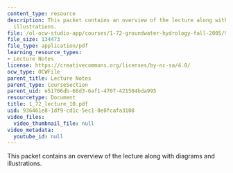```yaml
---
content_type: resource
description: This packet contains an overview of the lecture along with diagrams and
  illustrations.
file: /ol-ocw-studio-app/courses/1-72-groundwater-hydrology-fall-2005/936461e81df9cd1c5ec18e8fcafa3108_1_72_lecture_10.pdf
file_size: 134473
file_type: application/pdf
learning_resource_types:
- Lecture Notes
license: https://creativecommons.org/licenses/by-nc-sa/4.0/
ocw_type: OCWFile
parent_title: Lecture Notes
parent_type: CourseSection
parent_uid: e51706db-66d3-6af1-4707-421504bda995
resourcetype: Document
title: 1_72_lecture_10.pdf
uid: 936461e8-1df9-cd1c-5ec1-8e8fcafa3108
video_files:
  video_thumbnail_file: null
video_metadata:
  youtube_id: null
---
```

This packet contains an overview of the lecture along with diagrams and illustrations.